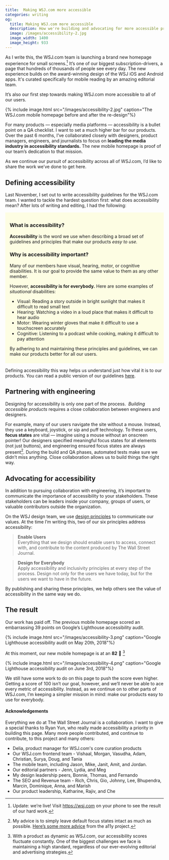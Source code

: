 ```yaml
---
title:  Making WSJ.com more accessible
categories: writing
og:
  title: Making WSJ.com more accessible
  description: How we're building and advocating for more accessible products
  image: /images/accessibility-2.jpg
  image_width: 1400 
  image_height: 933
---
```


As I write this, the WSJ.com team is launching a brand new homepage experience for small screens.[^1] It’s one of our biggest subscription-drivers, a page that hundreds of thousands of people see every day. The new experience builds on the award-winning design of the WSJ iOS and Android apps. It's curated specifically for mobile reading by an amazing editorial team. 

It’s also our first step towards making WSJ.com more accessible to all of our users.

{% include image.html src="/images/accessibility-2.jpg" caption="The WSJ.com mobile homepage before and after the re-design"%}

For many products — especially media platforms — accessibility is a bullet point on a QA checklist. I want to set a much higher bar for our products. Over the past 6 months, I’ve collaborated closely with designers, product managers, engineers, and journalists to focus on **leading the media industry in accessibility standards.** The new mobile homepage is proof of our team’s dedication to that mission.

As we continue our pursuit of accessibility across all of WSJ.com, I’d like to share the work we’ve done to get here.

## Defining accessibility

Last November, I set out to write accessibility guidelines for the WSJ.com team. I wanted to tackle the hardest question first: what does accessibility mean? After lots of writing and editing, I had the following:

<div style="background: rgba(255, 255, 0, 0.1); padding: 0.5em 1em; margin-bottom: 1em" markdown="1">

### What is accessibility?

**Accessibility** is the word we use when describing a broad set of guidelines and principles that make our products _easy to use._

### Why is accessibility important?

Many of our members have visual, hearing, motor, or cognitive disabilities. It is our goal to provide the same value to them as any other member.

However, **accessibility is for everybody.** Here are some examples of _situational_ disabilities: 	

- Visual: Reading a story outside in bright sunlight that makes it difficult to read small text
- Hearing: Watching a video in a loud place that makes it difficult to hear audio 
- Motor: Wearing winter gloves that make it difficult to use a touchscreen accurately
- Cognitive: Listening to a podcast while cooking, making it difficult to pay attention

By adhering to and maintaining these principles and guidelines, we can make our products better for all our users.
</div>

Defining accessibility this way helps us understand just how vital it is to our products. You can read a public version of our guidelines [here](https://docs.google.com/a/wsj.com/document/d/e/2PACX-1vQXo8Npu3KYgZz65OdUZW72Ti9zEK1wIbskHhSeoRsC0tsDd-sz0yamjpCYGe4kNxA2c-3fIZanmOqx/pub).

## Partnering with engineering

Designing for accessibility is only one part of the process.  _Building accessible products_ requires a close collaboration between engineers and designers.

For example, many of our users navigate the site without a mouse. Instead, they use a keyboard, joystick, or sip and puff technology. To these users, **focus states** are vital — imagine using a mouse without an onscreen pointer! Our designers specified meaningful focus states for all elements (not just buttons), and engineering ensured focus states are always present[^2]. During the build and QA phases, automated tests make sure we didn’t miss anything. Close collaboration allows us to build things the right way.

## Advocating for accessibility

In addition to pursuing collaboration with engineering, it’s important to communicate the importance of accessibility to your stakeholders. These stakeholders can be leaders inside your company, groups of users, or valuable contributors outside the organization.

On the WSJ design team, we use [design principles](https://matthewstrom.com/writing/principles.html) to communicate our values. At the time I’m writing this, two of our six principles address accessibility:

> **Enable Users**  
> Everything that we design should enable users to access, connect with, and contribute to the content produced by The Wall Street Journal.

> **Design for Everybody**  
> Apply accessibility and inclusivity principles at every step of the process. Design not only for the users we have today, but for the users we want to have in the future.

By publishing and sharing these principles, we help others see the value of accessibility in the same way we do.

## The result

Our work has paid off. The previous mobile homepage scored an embarrassing 39 points on Google’s Lighthouse accessibility audit.

{% include image.html src="/images/accessibility-3.png" caption="Google Lighthouse accessibility audit on May 20th, 2018"%}

At this moment, our new mobile homepage is at an **82** 🎉 [^3]

{% include image.html src="/images/accessibility-4.png" caption="Google Lighthouse accessibility audit on June 3rd, 2018"%}

We still have some work to do on this page to push the score even higher. Getting a score of 100 isn’t our goal, however, and we’ll never be able to ace every metric of accessibility. Instead, as we continue on to other parts of WSJ.com, I’m keeping a simpler mission in mind: make our products easy to use for everybody.

#### Acknowledgements

Everything we do at The Wall Street Journal is a collaboration. I want to give a special thanks to Ryan Yun, who really made accessibility a priority in building this page. Many more people contributed, and continue to contribute, to this project and many others:

* Delia, product manager for WSJ.com's core curation products
* Our WSJ.com frontend team - Vishaal, Morgan, Vasudha, Adam, Christian, Surya, Doug, and Tania
* The mobile team, including Jason, Mike, Janit, Amit, and Jordan.
* Our editorial partners - Jenn, Lydia, and Meg
* My design leadership peers, Bonnie, Thomas, and Fernando
* The SEO and Revenue team - Rich, Chris, Gio, Johnny, Lee, Bhupendra, Marcin, Dominique, Anna, and Marish
* Our product leadership, Katharine, Rajiv, and Che

[^1]: Update: we’re live! Visit <https://wsj.com> on your phone to see the result of our hard work.
[^2]: My advice is to simply leave default focus states intact as much as possible. [Here’s some more advice](https://a11yproject.com/posts/never-remove-css-outlines/) from the a11y project.
[^3]: With a product as dynamic as WSJ.com, our accessibility scores fluctuate constantly. One of the biggest challenges we face is maintaining a high standard, regardless of our ever-evolving editorial and advertising strategies.